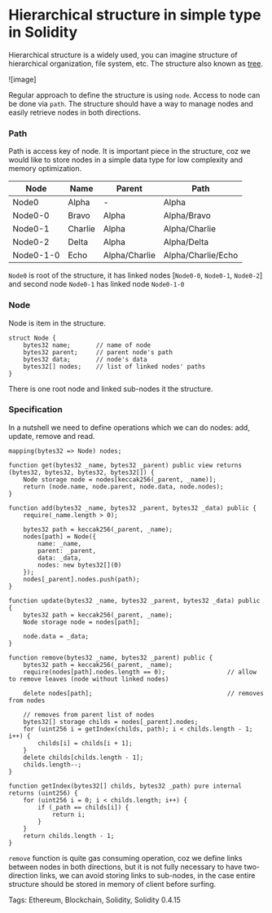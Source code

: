 # Hierarchical structure in simple type in Solidity
Hierarchical structure is a widely used, you can imagine structure of hierarchical organization, file system, etc.
The structure also known as [tree](https://en.wikipedia.org/wiki/Tree_(data_structure)).

![image]

Regular approach to define the structure is using `node`. Access to node can be done via `path`.
The structure should have a way to manage nodes and easily retrieve nodes in both directions.

### Path
Path is access key of node. It is important piece in the structure,
coz we would like to store nodes in a simple data type for low complexity and memory optimization.

| Node | Name | Parent | Path |
|---|---|---|---|
| Node0 | Alpha | - | Alpha |
| Node0-0 | Bravo | Alpha | Alpha/Bravo |
| Node0-1 | Charlie | Alpha | Alpha/Charlie |
| Node0-2 | Delta | Alpha | Alpha/Delta |
| Node0-1-0 | Echo | Alpha/Charlie | Alpha/Charlie/Echo |

`Node0` is root of the structure, it has linked nodes [`Node0-0`, `Node0-1`, `Node0-2`] and second node `Node0-1` has linked node `Node0-1-0`

### Node
Node is item in the structure.

```
struct Node {
    bytes32 name;       // name of node
    bytes32 parent;     // parent node's path
    bytes32 data;       // node's data
    bytes32[] nodes;    // list of linked nodes' paths
}
```
There is one root node and linked sub-nodes it the structure.

### Specification
In a nutshell we need to define operations which we can do nodes: add, update, remove and read.
```
mapping(bytes32 => Node) nodes;

function get(bytes32 _name, bytes32 _parent) public view returns (bytes32, bytes32, bytes32, bytes32[]) {
    Node storage node = nodes[keccak256(_parent, _name)];
    return (node.name, node.parent, node.data, node.nodes);
}
    
function add(bytes32 _name, bytes32 _parent, bytes32 _data) public {
    require(_name.length > 0);

    bytes32 path = keccak256(_parent, _name);
    nodes[path] = Node({
        name: _name, 
        parent: _parent, 
        data: _data, 
        nodes: new bytes32[](0)
    });
    nodes[_parent].nodes.push(path);
}

function update(bytes32 _name, bytes32 _parent, bytes32 _data) public {
    bytes32 path = keccak256(_parent, _name);
    Node storage node = nodes[path];

    node.data = _data;
}

function remove(bytes32 _name, bytes32 _parent) public {
    bytes32 path = keccak256(_parent, _name);
    require(nodes[path].nodes.length == 0);                 // allow to remove leaves (node without linked nodes)

    delete nodes[path];                                     // removes from nodes
    
    // removes from parent list of nodes
    bytes32[] storage childs = nodes[_parent].nodes;
    for (uint256 i = getIndex(childs, path); i < childs.length - 1; i++) {
        childs[i] = childs[i + 1];
    }
    delete childs[childs.length - 1];
    childs.length--;
}

function getIndex(bytes32[] childs, bytes32 _path) pure internal returns (uint256) {
    for (uint256 i = 0; i < childs.length; i++) {
        if (_path == childs[i]) {
            return i;
        }
    }
    return childs.length - 1;
}
```

`remove` function is quite gas consuming operation, coz we define links between nodes in both directions,
but it is not fully necessary to have two-direction links, we can avoid storing links to sub-nodes,
in the case entire structure should be stored in memory of client before surfing.

Tags: Ethereum, Blockchain, Solidity, Solidity 0.4.15
